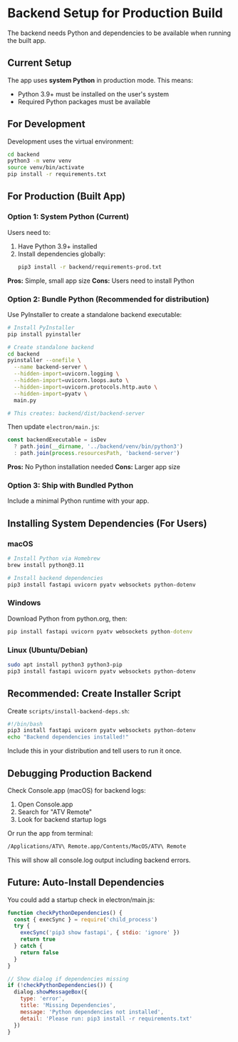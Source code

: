 # Backend Setup for Production Build

The backend needs Python and dependencies to be available when running the built app.

## Current Setup

The app uses **system Python** in production mode. This means:
- Python 3.9+ must be installed on the user's system
- Required Python packages must be available

## For Development

Development uses the virtual environment:
```bash
cd backend
python3 -m venv venv
source venv/bin/activate
pip install -r requirements.txt
```

## For Production (Built App)

### Option 1: System Python (Current)

Users need to:
1. Have Python 3.9+ installed
2. Install dependencies globally:
   ```bash
   pip3 install -r backend/requirements-prod.txt
   ```

**Pros:** Simple, small app size
**Cons:** Users need to install Python

### Option 2: Bundle Python (Recommended for distribution)

Use PyInstaller to create a standalone backend executable:

```bash
# Install PyInstaller
pip install pyinstaller

# Create standalone backend
cd backend
pyinstaller --onefile \
  --name backend-server \
  --hidden-import=uvicorn.logging \
  --hidden-import=uvicorn.loops.auto \
  --hidden-import=uvicorn.protocols.http.auto \
  --hidden-import=pyatv \
  main.py

# This creates: backend/dist/backend-server
```

Then update `electron/main.js`:
```javascript
const backendExecutable = isDev
  ? path.join(__dirname, '../backend/venv/bin/python3')
  : path.join(process.resourcesPath, 'backend-server')
```

**Pros:** No Python installation needed
**Cons:** Larger app size

### Option 3: Ship with Bundled Python

Include a minimal Python runtime with your app.

## Installing System Dependencies (For Users)

### macOS
```bash
# Install Python via Homebrew
brew install python@3.11

# Install backend dependencies
pip3 install fastapi uvicorn pyatv websockets python-dotenv
```

### Windows
Download Python from python.org, then:
```cmd
pip install fastapi uvicorn pyatv websockets python-dotenv
```

### Linux (Ubuntu/Debian)
```bash
sudo apt install python3 python3-pip
pip3 install fastapi uvicorn pyatv websockets python-dotenv
```

## Recommended: Create Installer Script

Create `scripts/install-backend-deps.sh`:
```bash
#!/bin/bash
pip3 install fastapi uvicorn pyatv websockets python-dotenv
echo "Backend dependencies installed!"
```

Include this in your distribution and tell users to run it once.

## Debugging Production Backend

Check Console.app (macOS) for backend logs:
1. Open Console.app
2. Search for "ATV Remote"
3. Look for backend startup logs

Or run the app from terminal:
```bash
/Applications/ATV\ Remote.app/Contents/MacOS/ATV\ Remote
```

This will show all console.log output including backend errors.

## Future: Auto-Install Dependencies

You could add a startup check in electron/main.js:
```javascript
function checkPythonDependencies() {
  const { execSync } = require('child_process')
  try {
    execSync('pip3 show fastapi', { stdio: 'ignore' })
    return true
  } catch {
    return false
  }
}

// Show dialog if dependencies missing
if (!checkPythonDependencies()) {
  dialog.showMessageBox({
    type: 'error',
    title: 'Missing Dependencies',
    message: 'Python dependencies not installed',
    detail: 'Please run: pip3 install -r requirements.txt'
  })
}
```
